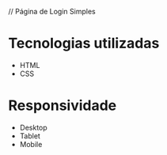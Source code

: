 // Página de Login Simples

# Tecnologias utilizadas
- HTML
- CSS


# Responsividade
- Desktop
- Tablet
- Mobile
